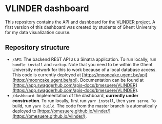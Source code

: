 # VLINDER dashboard

This repository contains the API and dashboard for the [VLINDER project](http://www.vlinder.ugent.be/). A first version of this dashboard was created by students of Ghent University for my data visualization course.

## Repository structure

- `/API`: The backend REST API as a Sinatra application. To run locally, run `bundle install` and `rackup`. Note that you need to be within the Ghent University network for this to work because of a local database access. This code is currently deployed at [https://mooncake.ugent.be/api](https://mooncake.ugent.be/api). Documentation can be found at [https://app.swaggerhub.com/apis-docs/bmesuere/VLINDER](https://app.swaggerhub.com/apis-docs/bmesuere/VLINDER).
- `/dashboard`: Implementation of the dashboard, **currently under construction**. To run locally, first run `yarn install`, then `yarn serve`. To build, run `yarn build`. The code from the master branch is automatically deployed to [https://bmesuere.github.io/vlinder/](https://bmesuere.github.io/vlinder/).
